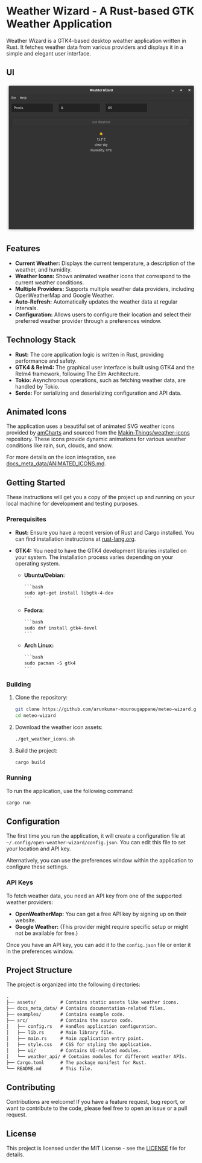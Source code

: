 # Weather Wizard - A Rust-based GTK Weather Application

Weather Wizard is a GTK4-based desktop weather application written in Rust. It fetches weather data from various providers and displays it in a simple and elegant user interface.

## UI

![Meteo Wizard](docs_meta_data/ApplicationUI_v0.1.png)

## Features

- **Current Weather:** Displays the current temperature, a description of the weather, and humidity.
- **Weather Icons:** Shows animated weather icons that correspond to the current weather conditions.
- **Multiple Providers:** Supports multiple weather data providers, including OpenWeatherMap and Google Weather.
- **Auto-Refresh:** Automatically updates the weather data at regular intervals.
- **Configuration:** Allows users to configure their location and select their preferred weather provider through a preferences window.

## Technology Stack

- **Rust:** The core application logic is written in Rust, providing performance and safety.
- **GTK4 & Relm4:** The graphical user interface is built using GTK4 and the Relm4 framework, following The Elm Architecture.
- **Tokio:** Asynchronous operations, such as fetching weather data, are handled by Tokio.
- **Serde:** For serializing and deserializing configuration and API data.

## Animated Icons

The application uses a beautiful set of animated SVG weather icons provided by [amCharts](https://www.amcharts.com/free-animated-svg-weather-icons/) and sourced from the [Makin-Things/weather-icons](https://github.com/Makin-Things/weather-icons) repository. These icons provide dynamic animations for various weather conditions like rain, sun, clouds, and snow.

For more details on the icon integration, see [docs_meta_data/ANIMATED_ICONS.md](docs_meta_data/ANIMATED_ICONS.md).

## Getting Started

These instructions will get you a copy of the project up and running on your local machine for development and testing purposes.

### Prerequisites

- **Rust:** Ensure you have a recent version of Rust and Cargo installed. You can find installation instructions at [rust-lang.org](https://www.rust-lang.org/).
- **GTK4:** You need to have the GTK4 development libraries installed on your system. The installation process varies depending on your operating system.

  - **Ubuntu/Debian:**

        ```bash
        sudo apt-get install libgtk-4-dev
        ```

  - **Fedora:**

        ```bash
        sudo dnf install gtk4-devel
        ```

  - **Arch Linux:**

        ```bash
        sudo pacman -S gtk4
        ```

### Building

1. Clone the repository:

   ```bash
   git clone https://github.com/arunkumar-mourougappane/meteo-wizard.git
   cd meteo-wizard
   ```

2. Download the weather icon assets:

   ```bash
   ./get_weather_icons.sh
   ```


2. Build the project:

   ```bash
   cargo build
   ```

### Running

To run the application, use the following command:

   ```bash
   cargo run
   ```

## Configuration

The first time you run the application, it will create a configuration file at `~/.config/open-weather-wizard/config.json`. You can edit this file to set your location and API key.

Alternatively, you can use the preferences window within the application to configure these settings.

### API Keys

To fetch weather data, you need an API key from one of the supported weather providers:

- **OpenWeatherMap:** You can get a free API key by signing up on their website.
- **Google Weather:** (This provider might require specific setup or might not be available for free.)

Once you have an API key, you can add it to the `config.json` file or enter it in the preferences window.

## Project Structure

The project is organized into the following directories:

```
.
├── assets/         # Contains static assets like weather icons.
├── docs_meta_data/ # Contains documentation-related files.
├── examples/       # Contains example code.
├── src/            # Contains the source code.
│   ├── config.rs   # Handles application configuration.
│   ├── lib.rs      # Main library file.
│   ├── main.rs     # Main application entry point.
│   ├── style.css   # CSS for styling the application.
│   ├── ui/         # Contains UI-related modules.
│   └── weather_api/ # Contains modules for different weather APIs.
├── Cargo.toml      # The package manifest for Rust.
└── README.md       # This file.
```

## Contributing

Contributions are welcome! If you have a feature request, bug report, or want to contribute to the code, please feel free to open an issue or a pull request.

## License

This project is licensed under the MIT License - see the [LICENSE](LICENSE) file for details.
